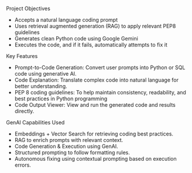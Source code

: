 Project Objectives
- Accepts a natural language coding prompt
- Uses retrieval augmented generation (RAG) to apply relevant PEP8 guidelines
- Generates clean Python code using Google Gemini
- Executes the code, and if it fails, automatically attempts to fix it

Key Features
- Prompt-to-Code Generation: Convert user prompts into Python or SQL code using generative AI.
- Code Explanation: Translate complex code into natural language for better understanding.
- PEP 8 coding guidelines: To help maintain consistency, readability, and best practices in Python programming
- Code Output Viewer: View and run the generated code and results directly.

GenAI Capabilities Used
- Embeddings + Vector Search for retrieving coding best practices.
- RAG to enrich prompts with relevant context.
- Code Generation & Execution using GenAI.
- Structured prompting to follow formatting rules.
- Autonomous fixing using contextual prompting based on execution errors.
